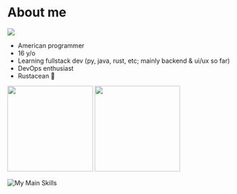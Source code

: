# About me

[![](https://komarev.com/ghpvc/?username=HyperCodec&style=for-the-badge)](https://github.com/HyperCodec/)

- American programmer
- 16 y/o
- Learning fullstack dev (py, java, rust, etc; mainly backend & ui/ux so far)
- DevOps enthusiast
- Rustacean 🦀

<p><img src="https://github-readme-stats.vercel.app/api?username=HyperCodec&show_icons=true&theme=transparent&hide_border=true" height="192px">
<img src="https://github-readme-stats.vercel.app/api/top-langs?username=HyperCodec&theme=transparent&hide_border=true&layout=compact&langs_count=10&hide=css" height="192px"></p>

![My Main Skills](https://skillicons.dev/icons?i=discord,bots,docker,flask,github,githubactions,go,gradle,idea,java,md,maven,mongodb,postman,py,pytorch,regex,replit,rocket,rust,stackoverflow,tauri,vscode,wasm,zig)
